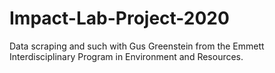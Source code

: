 # Impact-Lab-Project-2020
Data scraping and such with Gus Greenstein from the Emmett Interdisciplinary Program in Environment and Resources.
